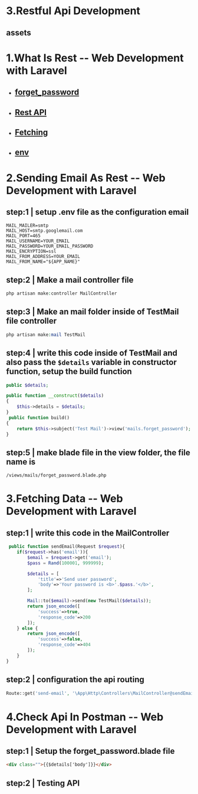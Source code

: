 # 3.Restful Api Development

## assets

# 1.What Is Rest -- Web Development with Laravel

- ## [forget_password](assets/forget_password.blade.php)
- ## [Rest API](<assets/Rest API.pptx>)
- ## [Fetching](<assets/Fetching Data>)
- ## [env](assets/env)

# 2.Sending Email As Rest -- Web Development with Laravel

## step:1 | setup .env file as the configuration email

```env
MAIL_MAILER=smtp
MAIL_HOST=smtp.googlemail.com
MAIL_PORT=465
MAIL_USERNAME=YOUR_EMAIL
MAIL_PASSWORD=YOUR_EMAIL_PASSWORD
MAIL_ENCRYPTION=ssl
MAIL_FROM_ADDRESS=YOUR_EMAIL
MAIL_FROM_NAME="${APP_NAME}"
```

## step:2 | Make a mail controller file

```php
php artisan make:controller MailController
```

## step:3 | Make an mail folder inside of TestMail file controller

```php
php artisan make:mail TestMail
```

## step:4 | write this code inside of TestMail and also pass the `$details` variable in constructor function, setup the build function

```php
public $details;

public function __construct($details)
{
    $this->details = $details;
}
 public function build()
{
    return $this->subject('Test Mail')->view('mails.forget_password');
}
```

## step:5 | make blade file in the view folder, the file name is

```path
/views/mails/forget_password.blade.php
```

# 3.Fetching Data -- Web Development with Laravel

## step:1 | write this code in the MailController

```php
 public function sendEmail(Request $request){
    if($request->has('email')){
        $email = $request->get('email');
        $pass = Rand(100001, 999999);

        $details = [
            'title'=>'Send user password',
            'body'=>'Your password is <b>'.$pass.'</b>',
        ];

        Mail::to($email)->send(new TestMail($details));
        return json_encode([
            'success'=>true,
            'response_code'=>200
        ]);
    } else {
        return json_encode([
            'success'=>false,
            'response_code'=>404
        ]);
    }
}
```

## step:2 | configuration the api routing

```php
Route::get('send-email', '\App\Http\Controllers\MailController@sendEmail')->name('sendEmail');
```

# 4.Check Api In Postman -- Web Development with Laravel

## step:1 | Setup the forget_password.blade file

```html
<div class="">{{$details['body']}}</div>
```

## step:2 | Testing API

```html

```
